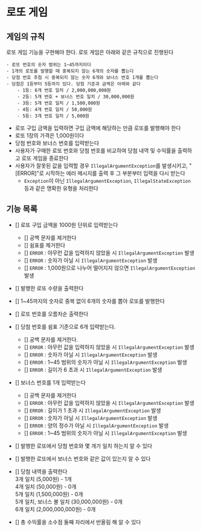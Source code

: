 # 로또 게임

## 게임의 규칙

로또 게임 기능을 구현해야 한다. 로또 게임은 아래와 같은 규칙으로 진행된다

```
- 로또 번호의 숫자 범위는 1~45까지이다
- 1개의 로또를 발행할 때 중복되지 않는 6개의 숫자를 뽑는다
- 당첨 번호 추첨 시 중복되지 않는 숫자 6개와 보너스 번호 1개를 뽑는다
- 당첨은 1등부터 5등까지 있다. 당첨 기준과 금액은 아래와 같다
    - 1등: 6개 번호 일치 / 2,000,000,000원
    - 2등: 5개 번호 + 보너스 번호 일치 / 30,000,000원
    - 3등: 5개 번호 일치 / 1,500,000원
    - 4등: 4개 번호 일치 / 50,000원
    - 5등: 3개 번호 일치 / 5,000원
```

- 로또 구입 금액을 입력하면 구입 금액에 해당하는 만큼 로또를 발행해야 한다
- 로또 1장의 가격은 1,000원이다
- 당첨 번호와 보너스 번호를 입력받는다
- 사용자가 구매한 로또 번호와 당첨 번호를 비교하여 당첨 내역 및 수익률을 출력하고 로또 게임을 종료한다
- 사용자가 잘못된 값을 입력할 경우 `IllegalArgumentException`를 발생시키고, "[ERROR]"로 시작하는 에러 메시지를 출력 후 그 부분부터 입력을 다시 받는다
  - `Exception`이 아닌 `IllegalArgumentException`, `IllegalStateException` 등과 같은 명확한 유형을 처리한다

## 기능 목록
- [] 로또 구입 금액을 1000원 단위로 입력받는다
  - [] 공백 문자를 제거한다
  - [] 쉼표를 제거한다
  - [] `ERROR` : 아무런 값을 입력하지 않았을 시  `IllegalArgumentException` 발생
  - [] `ERROR` : 숫자가 아닐 시 `IllegalArgumentException` 발생
  - [] `ERROR` : 1,000원으로 나누어 떨어지지 않으면 `IllegalArgumentException` 발생


- [] 발행한 로또 수량을 출력한다
- [] 1~45까지의 숫자로 중복 없이 6개의 숫자를 뽑아 로또를 발행한다
- [] 로또 번호를 오름차순 출력한다


- [] 당첨 번호를 쉼표 기준으로 6개 입력받는다.
  - [] 공백 문자를 제거한다.
  - [] `ERROR` : 아무런 값을 입력하지 않았을 시  `IllegalArgumentException` 발생
  - [] `ERROR` : 숫자가 아닐 시 `IllegalArgumentException` 발생
  - [] `ERROR` : 1~45 범위의 숫자가 아닐 시 `IllegalArgumentException` 발생
  - [] `ERROR` : 길이가 6 초과 시 `IllegalArgumentException` 발생


- [] 보너스 번호를 1개 입력받는다
  - [] 공백 문자를 제거한다
  - [] `ERROR` : 아무런 값을 입력하지 않았을 시  `IllegalArgumentException` 발생
  - [] `ERROR` : 길이가 1 초과 시 `IllegalArgumentException` 발생
  - [] `ERROR` : 숫자가 아닐 시 `IllegalArgumentException` 발생
  - [] `ERROR` : 양의 정수가 아닐 시 `IllegalArgumentException` 발생
  - [] `ERROR` : 1~45 범위의 숫자가 아닐 시 `IllegalArgumentException` 발생


- [] 발행한 로또에서 당첨 번호와 몇 개가 일치 하는지 알 수 있다
- [] 발행한 로또에서 보너스 번호와 같은 값이 있는지 알 수 있다


- [] 당첨 내역을 출력한다  
  3개 일치 (5,000원) - 1개  
  4개 일치 (50,000원) - 0개  
  5개 일치 (1,500,000원) - 0개  
  5개 일치, 보너스 볼 일치 (30,000,000원) - 0개  
  6개 일치 (2,000,000,000원) - 0개


- [] 총 수익률을 소수점 둘째 자리에서 반올림 해 알 수 있다
